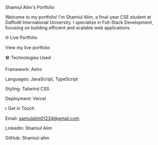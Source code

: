 Shamiul Alim's Portfolio

Welcome to my portfolio! I'm Shamiul Alim, a final-year CSE student at Daffodil International University. I specialize in Full-Stack Development, focusing on building efficient and scalable web applications.

🌐 Live Portfolio

View my live portfolio

🛠️ Technologies Used

Framework: Astro

Languages: JavaScript, TypeScript

Styling: Tailwind CSS

Deployment: Vercel

📞 Get in Touch

Email: samiulalim01234@gmail.com

LinkedIn: Shamiul Alim

GitHub: Shamiul-alim

